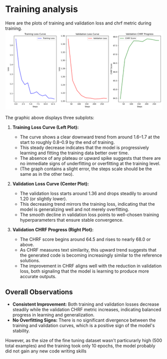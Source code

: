 # Training analysis

Here are the plots of training and validation loss and chrf metric during training.
![Learning curves](../learning_curves.png)


The graphic above displays three subplots:

1. **Training Loss Curve (Left Plot):**
   - The curve shows a clear downward trend from around 1.6–1.7 at the start to roughly 0.8–0.9 by the end of training.
   - This steady decrease indicates that the model is progressively learning and fitting the training data better over time.
   - The absence of any plateau or upward spike suggests that there are no immediate signs of underfitting or overfitting at the training level.
   - (The graph contains a slight error, the steps scale should be the same as in the other two).

2. **Validation Loss Curve (Center Plot):**
   - The validation loss starts around 1.36 and drops steadily to around 1.20 (or slightly lower).
   - This decreasing trend mirrors the training loss, indicating that the model is generalizing well and not merely overfitting.
   - The smooth decline in validation loss points to well-chosen training hyperparameters that ensure stable convergence.

3. **Validation CHRF Progress (Right Plot):**
   - The CHRF score begins around 64.5 and rises to nearly 68.0 or above.
   - As CHRF measures text similarity, this upward trend suggests that the generated code is becoming increasingly similar to the reference solutions.
   - The improvement in CHRF aligns well with the reduction in validation loss, both signaling that the model is learning to produce more accurate outputs.

## Overall Observations

- **Consistent Improvement:** Both training and validation losses decrease steadily while the validation CHRF metric increases, indicating balanced progress in learning and generalization.
- **No Overfitting Signs:** There is no significant divergence between the training and validation curves, which is a positive sign of the model's stability.

However, as the size of the fine tuning dataset wasn't particurarly high (500 total examples) and the training took only 10 epochs, the model probably did not gain any new code writing skills